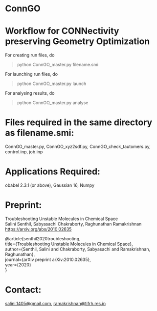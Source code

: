 # ConnGO
Workflow for CONNectivity preserving Geometry Optimization
==========================================================

For creating run files, do
> python ConnGO_master.py  filename.smi


For launching run files, do
> python ConnGO_master.py launch


For analysing results, do
> python  ConnGO_master.py  analyse


Files required in the same directory as filename.smi:
=====================================================
ConnGO_master.py,
ConnGO_xyz2sdf.py,
ConnGO_check_tautomers.py,
control.inp,
job.inp

Applications Required:
======================
obabel 2.3.1 (or above),
Gaussian 16,
Numpy

Preprint:
=========
Troubleshooting Unstable Molecules in Chemical Space\
Salini Senthil, Sabyasachi Chakraborty, Raghunathan Ramakrishnan\
https://arxiv.org/abs/2010.02635

@article{senthil2020troubleshooting,\
title={Troubleshooting Unstable Molecules in Chemical Space},\
author={Senthil, Salini and Chakraborty, Sabyasachi and Ramakrishnan, Raghunathan},\
journal={arXiv preprint arXiv:2010.02635},\
year={2020}\
}

Contact:
========
salini.1405@gmail.com, 
ramakrishnan@tifrh.res.in
